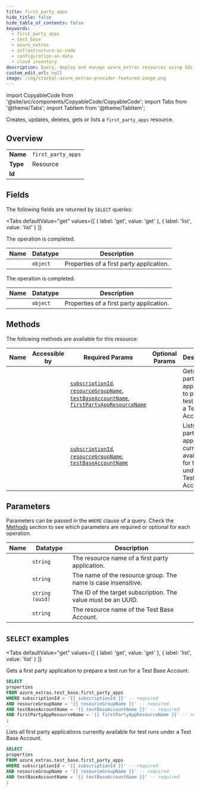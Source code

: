 ```yaml
--- 
title: first_party_apps
hide_title: false
hide_table_of_contents: false
keywords:
  - first_party_apps
  - test_base
  - azure_extras
  - infrastructure-as-code
  - configuration-as-data
  - cloud inventory
description: Query, deploy and manage azure_extras resources using SQL
custom_edit_url: null
image: /img/stackql-azure_extras-provider-featured-image.png
---
```


import CopyableCode from '@site/src/components/CopyableCode/CopyableCode';
import Tabs from '@theme/Tabs';
import TabItem from '@theme/TabItem';

Creates, updates, deletes, gets or lists a <code>first_party_apps</code> resource.

## Overview
<table><tbody>
<tr><td><b>Name</b></td><td><code>first_party_apps</code></td></tr>
<tr><td><b>Type</b></td><td>Resource</td></tr>
<tr><td><b>Id</b></td><td><CopyableCode code="azure_extras.test_base.first_party_apps" /></td></tr>
</tbody></table>

## Fields

The following fields are returned by `SELECT` queries:

<Tabs
    defaultValue="get"
    values={[
        { label: 'get', value: 'get' },
        { label: 'list', value: 'list' }
    ]}
>
<TabItem value="get">

The operation is completed.

<table>
<thead>
    <tr>
    <th>Name</th>
    <th>Datatype</th>
    <th>Description</th>
    </tr>
</thead>
<tbody>
<tr>
    <td><CopyableCode code="properties" /></td>
    <td><code>object</code></td>
    <td>Properties of a first party application.</td>
</tr>
</tbody>
</table>
</TabItem>
<TabItem value="list">

The operation is completed.

<table>
<thead>
    <tr>
    <th>Name</th>
    <th>Datatype</th>
    <th>Description</th>
    </tr>
</thead>
<tbody>
<tr>
    <td><CopyableCode code="properties" /></td>
    <td><code>object</code></td>
    <td>Properties of a first party application.</td>
</tr>
</tbody>
</table>
</TabItem>
</Tabs>

## Methods

The following methods are available for this resource:

<table>
<thead>
    <tr>
    <th>Name</th>
    <th>Accessible by</th>
    <th>Required Params</th>
    <th>Optional Params</th>
    <th>Description</th>
    </tr>
</thead>
<tbody>
<tr>
    <td><a href="#get"><CopyableCode code="get" /></a></td>
    <td><CopyableCode code="select" /></td>
    <td><a href="#parameter-subscriptionId"><code>subscriptionId</code></a>, <a href="#parameter-resourceGroupName"><code>resourceGroupName</code></a>, <a href="#parameter-testBaseAccountName"><code>testBaseAccountName</code></a>, <a href="#parameter-firstPartyAppResourceName"><code>firstPartyAppResourceName</code></a></td>
    <td></td>
    <td>Gets a first party application to prepare a test run for a Test Base Account.</td>
</tr>
<tr>
    <td><a href="#list"><CopyableCode code="list" /></a></td>
    <td><CopyableCode code="select" /></td>
    <td><a href="#parameter-subscriptionId"><code>subscriptionId</code></a>, <a href="#parameter-resourceGroupName"><code>resourceGroupName</code></a>, <a href="#parameter-testBaseAccountName"><code>testBaseAccountName</code></a></td>
    <td></td>
    <td>Lists all first party applications currently available for test runs under a Test Base Account.</td>
</tr>
</tbody>
</table>

## Parameters

Parameters can be passed in the `WHERE` clause of a query. Check the [Methods](#methods) section to see which parameters are required or optional for each operation.

<table>
<thead>
    <tr>
    <th>Name</th>
    <th>Datatype</th>
    <th>Description</th>
    </tr>
</thead>
<tbody>
<tr id="parameter-firstPartyAppResourceName">
    <td><CopyableCode code="firstPartyAppResourceName" /></td>
    <td><code>string</code></td>
    <td>The resource name of a first party application.</td>
</tr>
<tr id="parameter-resourceGroupName">
    <td><CopyableCode code="resourceGroupName" /></td>
    <td><code>string</code></td>
    <td>The name of the resource group. The name is case insensitive.</td>
</tr>
<tr id="parameter-subscriptionId">
    <td><CopyableCode code="subscriptionId" /></td>
    <td><code>string (uuid)</code></td>
    <td>The ID of the target subscription. The value must be an UUID.</td>
</tr>
<tr id="parameter-testBaseAccountName">
    <td><CopyableCode code="testBaseAccountName" /></td>
    <td><code>string</code></td>
    <td>The resource name of the Test Base Account.</td>
</tr>
</tbody>
</table>

## `SELECT` examples

<Tabs
    defaultValue="get"
    values={[
        { label: 'get', value: 'get' },
        { label: 'list', value: 'list' }
    ]}
>
<TabItem value="get">

Gets a first party application to prepare a test run for a Test Base Account.

```sql
SELECT
properties
FROM azure_extras.test_base.first_party_apps
WHERE subscriptionId = '{{ subscriptionId }}' -- required
AND resourceGroupName = '{{ resourceGroupName }}' -- required
AND testBaseAccountName = '{{ testBaseAccountName }}' -- required
AND firstPartyAppResourceName = '{{ firstPartyAppResourceName }}' -- required
;
```
</TabItem>
<TabItem value="list">

Lists all first party applications currently available for test runs under a Test Base Account.

```sql
SELECT
properties
FROM azure_extras.test_base.first_party_apps
WHERE subscriptionId = '{{ subscriptionId }}' -- required
AND resourceGroupName = '{{ resourceGroupName }}' -- required
AND testBaseAccountName = '{{ testBaseAccountName }}' -- required
;
```
</TabItem>
</Tabs>
